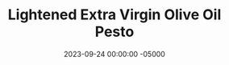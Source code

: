 ---
layout: post
title:  "Lightened Extra Virgin Olive Oil Pesto"
date:   2023-09-24 00:00:00 -05000
categories: 
- Recipes
- Sauces, etc.
permalink: /recipes/evoo-pesto
image: /assets/Food/Spreads, Sauces, Toppings/EVOO Pesto/evoo-cover.jpg
ing: evoo-ing
facts: evoo-facts
Prep: 10
Rest: 
Cook: 
Source1: https://sweetsavoryandsteph.com/skinny-pesto-sauce/
Source2: 
Description: If you're after more of a traditional pesto but still want to cut back on a bit of oil, then this pesto recipe is for you. Yes, extra virgin olive oil is a very healthy fat you should be consuming, but too much excess can lead to problems. This recipe cuts down on a bit of the oil while still preserving all the taste of the classic. Each serving is about 45g, or 3 tbsp
Instructions: 
- Add the almonds to a pan over medium heat. Toast the nuts for 2-3 minutes or until lightly fragrant and softened<br><br>

- Add the nuts and the rest of the ingredients to the food processor. Blend until smooth and combined. Thin out with more water if needed, and season with salt to taste
---